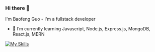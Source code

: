 ### Hi there 👋

I'm Baofeng Guo - I'm a fullstack developer

- 🌱 I’m currently learning Javascript, Node.js, Express.js, MongoDB, React.js, MERN


[![My Skills](https://skillicons.dev/icons?i=js,html,css,js,jquery,mysql,mongodb,nodejs)](https://skillicons.dev)
